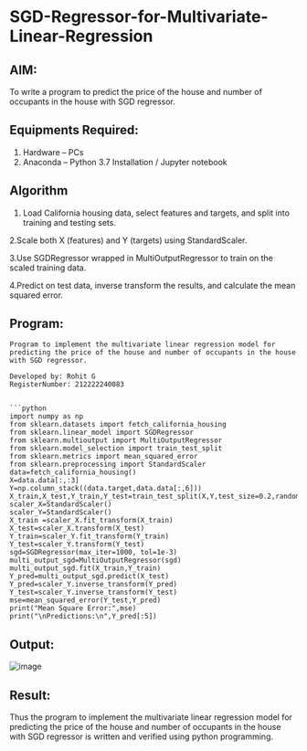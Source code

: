 # SGD-Regressor-for-Multivariate-Linear-Regression

## AIM:
To write a program to predict the price of the house and number of occupants in the house with SGD regressor.

## Equipments Required:
1. Hardware – PCs
2. Anaconda – Python 3.7 Installation / Jupyter notebook

## Algorithm
1. Load California housing data, select features and targets, and split into training and testing sets.

2.Scale both X (features) and Y (targets) using StandardScaler.

3.Use SGDRegressor wrapped in MultiOutputRegressor to train on the scaled training data.

4.Predict on test data, inverse transform the results, and calculate the mean squared error.


## Program:
```
Program to implement the multivariate linear regression model for predicting the price of the house and number of occupants in the house with SGD regressor.

Developed by: Rohit G
RegisterNumber: 212222240083


```python
import numpy as np
from sklearn.datasets import fetch_california_housing
from sklearn.linear_model import SGDRegressor
from sklearn.multioutput import MultiOutputRegressor
from sklearn.model_selection import train_test_split
from sklearn.metrics import mean_squared_error
from sklearn.preprocessing import StandardScaler
data=fetch_california_housing()
X=data.data[:,:3]
Y=np.column_stack((data.target,data.data[:,6]))
X_train,X_test,Y_train,Y_test=train_test_split(X,Y,test_size=0.2,random_state=42)
scaler_X=StandardScaler()
scaler_Y=StandardScaler()
X_train =scaler_X.fit_transform(X_train)
X_test=scaler_X.transform(X_test)
Y_train=scaler_Y.fit_transform(Y_train)
Y_test=scaler_Y.transform(Y_test)
sgd=SGDRegressor(max_iter=1000, tol=1e-3)
multi_output_sgd=MultiOutputRegressor(sgd)
multi_output_sgd.fit(X_train,Y_train)
Y_pred=multi_output_sgd.predict(X_test)
Y_pred=scaler_Y.inverse_transform(Y_pred)
Y_test=scaler_Y.inverse_transform(Y_test)
mse=mean_squared_error(Y_test,Y_pred)
print("Mean Square Error:",mse)
print("\nPredictions:\n",Y_pred[:5])
```

## Output:
![image](https://github.com/user-attachments/assets/9d4871bb-f4be-4a9f-87d2-982f02410816)


## Result:
Thus the program to implement the multivariate linear regression model for predicting the price of the house and number of occupants in the house with SGD regressor is written and verified using python programming.

